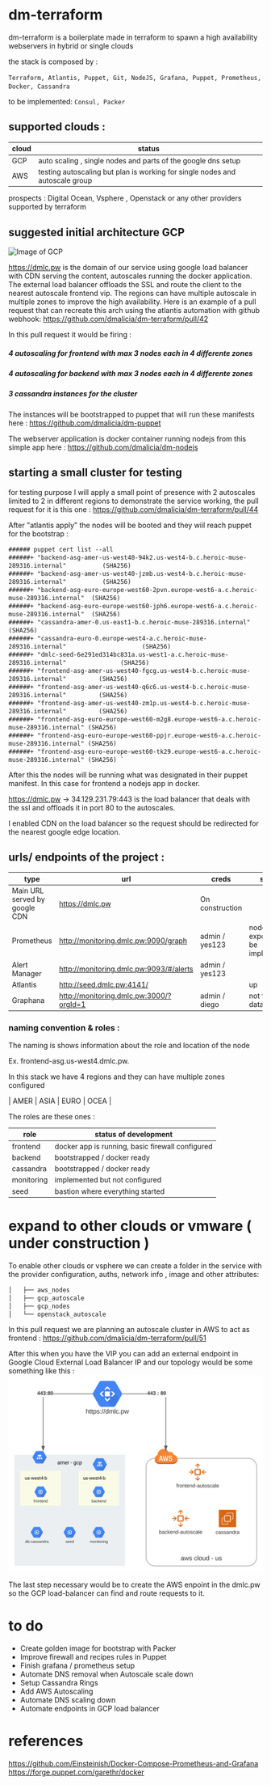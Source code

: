 # dm-terraform

dm-terraform is a boilerplate made in terraform to spawn a high availability webservers in hybrid or single clouds
 
the stack is composed by :

``` Terraform, Atlantis, Puppet, Git, NodeJS, Grafana, Puppet, Prometheus, Docker, Cassandra ```

to be implemented:     ``` Consul, Packer ```
 

## supported clouds :

| cloud | status |
| ------ | ------ |
| GCP | auto scaling , single nodes and parts of the google dns setup |
| AWS | testing autoscaling but plan is working for single nodes and autoscale group |
 

 
prospects : Digital Ocean, Vsphere , Openstack or any other providers supported by terraform
 
 
 
 

## suggested initial architecture GCP

![Image of GCP](https://github.com/dmalicia/dm-terraform/blob/master/docs/dmlc.svg)

https://dmlc.pw is the domain of our service using google load balancer with CDN serving the content, autoscales running the docker application.
The external load balancer offloads the SSL and route the client to the nearest autoscale frontend vip.
The regions can have multiple autoscale in multiple zones to improve the high availability.
Here is an example of a pull request that can recreate this arch using the atlantis automation with github webhook:
https://github.com/dmalicia/dm-terraform/pull/42

In this pull request it would be firing :

##### 4 autoscaling for frontend with max 3 nodes each in 4 differente zones
##### 4 autoscaling for backend with max 3 nodes each in 4 differente zones
##### 3 cassandra instances for the cluster

The instances will be bootstrapped to puppet that will run these manifests here :
https://github.com/dmalicia/dm-puppet

The webserver application is docker container running nodejs from this simple app here :
https://github.com/dmalicia/dm-nodejs


## starting a small cluster for testing
for testing purpose I will apply a small point of presence with 2 autoscales limited to 2 in different regions to demonstrate the service working,
the pull request for it is this one :
https://github.com/dmalicia/dm-terraform/pull/44

After "atlantis apply" the nodes will be booted and they wiil reach puppet for the bootstrap : 
```
###### puppet cert list --all
######+ "backend-asg-amer-us-west40-94k2.us-west4-b.c.heroic-muse-289316.internal"          (SHA256) 
######+ "backend-asg-amer-us-west40-jzmb.us-west4-b.c.heroic-muse-289316.internal"          (SHA256) 
######+ "backend-asg-euro-europe-west60-2pvn.europe-west6-a.c.heroic-muse-289316.internal"  (SHA256) 
######+ "backend-asg-euro-europe-west60-jph6.europe-west6-a.c.heroic-muse-289316.internal"  (SHA256) 
######+ "cassandra-amer-0.us-east1-b.c.heroic-muse-289316.internal"                         (SHA256) 
######+ "cassandra-euro-0.europe-west4-a.c.heroic-muse-289316.internal"                     (SHA256) 
######+ "dmlc-seed-6e291ed314bc831a.us-west1-a.c.heroic-muse-289316.internal"               (SHA256) 
######+ "frontend-asg-amer-us-west40-fgcg.us-west4-b.c.heroic-muse-289316.internal"         (SHA256) 
######+ "frontend-asg-amer-us-west40-q6c6.us-west4-b.c.heroic-muse-289316.internal"         (SHA256) 
######+ "frontend-asg-amer-us-west40-zm1p.us-west4-b.c.heroic-muse-289316.internal"         (SHA256) 
######+ "frontend-asg-euro-europe-west60-m2g8.europe-west6-a.c.heroic-muse-289316.internal" (SHA256) 
######+ "frontend-asg-euro-europe-west60-ppjr.europe-west6-a.c.heroic-muse-289316.internal" (SHA256) 
######+ "frontend-asg-euro-europe-west60-tk29.europe-west6-a.c.heroic-muse-289316.internal" (SHA256) `
```
After this the nodes will be running what was designated in their puppet manifest. In this case for frontend a nodejs app in docker.

https://dmlc.pw -> 34.129.231.79:443 is the load balancer that deals with the ssl and offloads it in port 80 to the autoscales.

I enabled CDN on the load balancer so the request should be redirected for the nearest google edge location.


## urls/ endpoints of the project :

| type | url | creds | status |
| ------ | ------ | ------ | ------ |
| Main URL served by google CDN | https://dmlc.pw | On construction | 
| Prometheus | http://monitoring.dmlc.pw:9090/graph | admin / yes123 | node exporters to be implemented |
| Alert Manager | http://monitoring.dmlc.pw:9093/#/alerts | admin / yes123 | |
| Atlantis | http://seed.dmlc.pw:4141/ |  | up |
| Graphana | http://monitoring.dmlc.pw:3000/?orgId=1 | admin / diego | not feeding data to it yet |


### naming convention & roles :

The naming is shows information about the role and location of the node

Ex.
frontend-asg.us-west4.dmlc.pw.

In this stack we have 4 regions and they can have multiple zones configured

| AMER | ASIA | EURO | OCEA |

The roles are these ones :

| role | status of development |
| ------ | ------ |
| frontend  |  docker app is running, basic firewall configured |
| backend | bootstrapped / docker ready |
| cassandra | bootstrapped / docker ready  |
| monitoring | implemented but not configured |
| seed | bastion where everything started |


# expand to other clouds or vmware ( under construction )
To enable other clouds or vsphere we can create a folder in the service with the provider configuration, auths, network info , image and other attributes:

```├── frontend
│   ├── aws_nodes
│   ├── gcp_autoscale
│   ├── gcp_nodes
│   └── openstack_autoscale
```
In this pull request we are planning an autoscale cluster in AWS to act as frontend :
https://github.com/dmalicia/dm-terraform/pull/51

After this when you have the VIP you can add an external endpoint in Google Cloud External Load Balancer IP and our topology would be some something like this :
![Image of GCP](https://github.com/dmalicia/dm-terraform/blob/master/docs/asg2clouds.svg)

The last step necessary would be to create the AWS enpoint in the dmlc.pw so the GCP load-balancer can find and route requests to it.


# to do
- Create golden image for bootstrap with Packer
- Improve firewall and recipes rules in Puppet
- Finish grafana / prometheus setup
- Automate DNS removal when Autoscale scale down
- Setup Cassandra Rings
- Add AWS Autoscaling
- Automate DNS scaling down
- Automate endpoints in GCP load balancer 


# references
https://github.com/Einsteinish/Docker-Compose-Prometheus-and-Grafana
https://forge.puppet.com/garethr/docker







